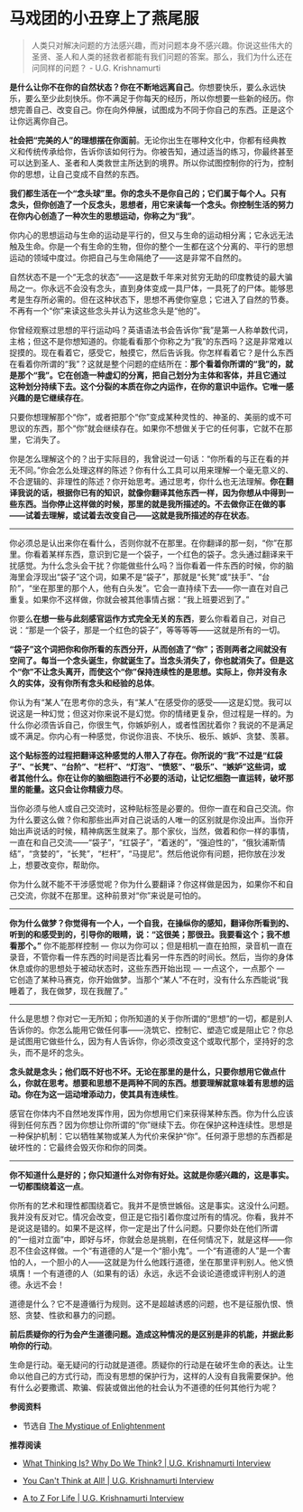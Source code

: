 # 马戏团的小丑穿上了燕尾服


<!-- > 我只知道我不知道。     - 苏格拉底 -->

> 人类只对解决问题的方法感兴趣，而对问题本身不感兴趣。你说这些伟大的圣贤、圣人和人类的拯救者都能有我们问题的答案。那么，我们为什么还在问同样的问题？           - U.G. Krishnamurti

**是什么让你不在你的自然状态？你在不断地远离自己**。你想要快乐，要么永远快乐，要么至少此刻快乐。你不满足于你每天的经历，所以你想要一些新的经历。你想完善自己、改变自己。你在向外伸展，试图成为不同于你自己的东西。正是这个让你远离你自己。

**社会把“完美的人”的理想摆在你面前**。无论你出生在哪种文化中，你都有经典教义和传统传承给你，告诉你该如何行为。你被告知，通过适当的练习，你最终甚至可以达到圣人、圣者和人类救世主所达到的境界。所以你试图控制你的行为，控制你的思想，让自己变成不自然的东西。

**我们都生活在一个“念头球”里。你的念头不是你自己的；它们属于每个人。只有念头，但你创造了一个反念头，思想者，用它来读每一个念头。你控制生活的努力在你内心创造了一种次生的思想运动，你称之为“我”**。

你内心的思想运动与生命的运动是平行的，但又与生命的运动相分离；它永远无法触及生命。你是一个有生命的生物，但你的整个一生都在这个分离的、平行的思想运动的领域中度过。你把自己与生命隔绝了——这是非常不自然的。

自然状态不是一个“无念的状态”——这是数千年来对贫穷无助的印度教徒的最大骗局之一。你永远不会没有念头，直到身体变成一具尸体，一具死了的尸体。能够思考是生存所必需的。但在这种状态下，思想不再使你窒息；它进入了自然的节奏。不再有一个“你”来读这些念头并认为这些念头是“他的”。

你曾经观察过思想的平行运动吗？英语语法书会告诉你“我”是第一人称单数代词，主格；但这不是你想知道的。你能看看那个你称之为“我”的东西吗？这是非常难以捉摸的。现在看着它，感受它，触摸它，然后告诉我。你怎样看着它？是什么东西在看着你所谓的“我”？这就是整个问题的症结所在：**那个看着你所谓的“我”的，就是那个“我”。它在创造一种虚幻的分离，把自己划分为主体和客体，并且它通过这种划分持续下去。这个分裂的本质在你之内运作，在你的意识中运作。它唯一感兴趣的是它继续存在**。

只要你想理解那个“你”，或者把那个“你”变成某种灵性的、神圣的、美丽的或不可思议的东西，那个“你”就会继续存在。如果你不想做关于它的任何事，它就不在那里，它消失了。

你是怎么理解这个的？出于实际目的，我曾说过一句话：“你所看的与正在看的并无不同。”你会怎么处理这样的陈述？你有什么工具可以用来理解一个毫无意义的、不合逻辑的、非理性的陈述？你开始思考。通过思考，你什么也无法理解。**你在翻译我说的话，根据你已有的知识，就像你翻译其他东西一样，因为你想从中得到一些东西。当你停止这样做的时候，那里的就是我所描述的。不去做你正在做的事——试着去理解，或试着去改变自己——这就是我所描述的存在状态**。

---

你必须总是认出来你在看什么，否则你就不在那里。在你翻译的那一刻，“你”在那里。你看着某样东西，意识到它是一个袋子，一个红色的袋子。念头通过翻译来干扰感觉。为什么念头会干扰？你能做些什么吗？当你看着一件东西的时候，你的脑海里会浮现出“袋子”这个词，如果不是“袋子”，那就是“长凳”或“扶手”、“台阶”，“坐在那里的那个人，他有白头发”。它会一直持续下去——你一直在对自己重复。如果你不这样做，你就会被其他事情占据：“我上班要迟到了。”

你要么**在想一些与此刻感官运作方式完全无关的东西**，要么你看着自己，对自己说：“那是一个袋子，那是一个红色的袋子”，等等等等——这就是所有的一切。

**“袋子”这个词把你和你所看的东西分开，从而创造了“你”；否则两者之间就没有空间了。每当一个念头诞生，你就诞生了。当念头消失了，你也就消失了。但是这个“你”不让念头离开，而使这个“你”保持连续性的是思想。实际上，你并没有永久的实体，没有你所有念头和经验的总体**。

你认为有“某人”在思考你的念头，有“某人”在感受你的感受——这是幻觉。我可以说这是一种幻觉；但这对你来说不是幻觉。你的情绪更复杂，但过程是一样的。为什么你必须告诉自己，你很生气，你嫉妒别人，或者性困扰着你？我说的不是满足或不满足。你内心有一种感觉，你说你沮丧、不快乐、极乐、嫉妒、贪婪、羡慕。

**这个贴标签的过程把翻译这种感觉的人带入了存在。你所说的“我”不过是“红袋子”、“长凳”、“台阶”、“栏杆”、“灯泡”、“愤怒”、“极乐”、“嫉妒”这些词，或者其他什么。你在让你的脑细胞进行不必要的活动，让记忆细胞一直运转，破坏那里的能量。这只会让你精疲力尽**。

当你必须与他人或自己交流时，这种贴标签是必要的。但你一直在和自己交流。你为什么要这么做？你和那些出声对自己说话的人唯一的区别就是你没出声。当你开始出声说话的时候，精神病医生就来了。那个家伙，当然，做着和你一样的事情，一直在和自己交流——“袋子”，“红袋子”，“着迷的”，“强迫性的”，“俄狄浦斯情结”，“贪婪的”，“长凳”，“栏杆”，“马提尼”。然后他说你有问题，把你放在沙发上，想要改变你，帮助你。

你为什么就不能不干涉感觉呢？你为什么要翻译？你这样做是因为，如果你不和自己交流，你就不在那里。这种前景对“你”来说是可怕的。

---

**你为什么做梦？你觉得有一个人，一个自我，在操纵你的感知，翻译你所看到的、听到的和感受到的，引导你的眼睛，说：“这很美；那很丑。我要看这个；我不想看那个。”** 你不能那样控制 — 你以为你可以；但是相机一直在拍照，录音机一直在录音，不管你看一件东西的时间是否比看另一件东西的时间长。然后，当你的身体休息或你的思想处于被动状态时，这些东西开始出现 — 一点这个，一点那个 — 它创造了某种马赛克，你开始做梦。当那个“某人”不在时，没有什么东西能说“我睡着了，我在做梦，现在我醒了。”

---

什么是思想？你对它一无所知；你所知道的关于你所谓的“思想”的一切，都是别人告诉你的。你怎么能用它做任何事——浇筑它、控制它、塑造它或是阻止它？你总是试图用它做些什么，因为有人告诉你，你必须改变这个或取代那个，坚持好的念头，而不是坏的念头。

**念头就是念头；他们既不好也不坏。无论在那里的是什么，只要你想用它做点什么，你就在思考。想要和思想不是两种不同的东西。想要理解就意味着有思想的运动。你在为这一运动增添动力，使其具有连续性**。

感官在你体内不自然地发挥作用，因为你想用它们来获得某种东西。你为什么应该得到任何东西？因为你想让你所谓的“你”继续下去。你在保护这种连续性。思想是一种保护机制：它以牺牲某物或某人为代价来保护“你”。任何源于思想的东西都是破坏性的：它最终会毁灭你和你的同类。

---

**你不知道什么是好的；你只知道什么对你有好处。这就是你感兴趣的，这是事实。一切都围绕着这一点**。

你所有的艺术和理性都围绕着它。我并不是愤世嫉俗。这是事实。这没什么问题。我并没有反对它。情况会改变，但正是它指引着你度过所有的情况。你看，我并不是说这是错的。如果不是这样，你一定是出了什么问题。只要你处在他们所谓的“一组对立面”中，即好与坏，你就会总是挑剔，在任何情况下，就是这样——你忍不住会这样做。一个“有道德的人”是一个“胆小鬼”。一个“有道德的人”是一个害怕的人，一个胆小的人——这就是为什么他践行道德，坐在那里评判别人。他义愤填膺！一个有道德的人（如果有的话）永远，永远不会谈论道德或评判别人的道德。永远不会！

道德是什么？它不是遵循行为规则。这不是超越诱惑的问题，也不是征服仇恨、愤怒、贪婪、性欲和暴力的问题。

**前后质疑你的行为会产生道德问题。造成这种情况的是区别是非的机能，并据此影响你的行动**。

生命是行动。毫无疑问的行动就是道德。质疑你的行动是在破坏生命的表达。让生命以他自己的方式行动，而没有思想的保护行为，这样的人没有自我需要保护。他有什么必要撒谎、欺骗、假装或做出他的社会认为不道德的任何其他行为呢？

**参阅资料**

- 节选自 [The Mystique of Enlightenment](https://www.holybooks.com/wp-content/uploads/U.G.-Krishnamurti-The-Mystique-of-Enlightenment.pdf)

**推荐阅读**

- [What Thinking Is? Why Do We Think? | U.G. Krishnamurti Interview](https://www.youtube.com/watch?v=9olyqhwf2y4&t=791s)

- [You Can't Think at All! | U.G. Krishnamurti Interview](https://www.youtube.com/watch?v=HKhWl9JfgYY&t=3112s)

- [A to Z For Life | U.G. Krishnamurti Interview](https://www.youtube.com/watch?v=tVcgekmpQ64)
